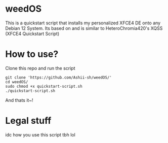 # weedOS
This is a quickstart script that installs my personalized XFCE4 DE onto any Debian 12 System.
Its based on and is similar to HeteroChromia420's XQSS (XFCE4 Quickstart Script)

# How to use?

Clone this repo and run the script

```
git clone 'https://github.com/Ashii-sh/weedOS/'
cd weedOS/
sudo chmod +x quickstart-script.sh
./quickstart-script.sh
```

And thats it~!

# Legal stuff
idc how you use this script tbh lol
